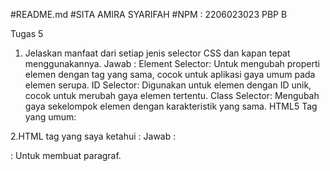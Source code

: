 #README.md
#SITA AMIRA SYARIFAH
#NPM : 2206023023
PBP B

Tugas 5

1. Jelaskan manfaat dari setiap jenis selector CSS dan kapan tepat menggunakannya.
Jawab : 
Element Selector: Untuk mengubah properti elemen dengan tag yang sama, cocok untuk aplikasi gaya umum pada elemen serupa.
ID Selector: Digunakan untuk elemen dengan ID unik, cocok untuk merubah gaya elemen tertentu.
Class Selector: Mengubah gaya sekelompok elemen dengan karakteristik yang sama.
HTML5 Tag yang umum:

2.HTML tag yang saya ketahui :
Jawab :
<p>: Untuk membuat paragraf.
<title>: Untuk judul halaman.
<body>: Untuk badan halaman.
<h1> hingga <h6>: Untuk judul dengan ukuran berbeda.
<b>: Untuk teks tebal.
<style>: Untuk mengatur gaya elemen dengan CSS.

3.Perbedaan antara margin dan padding:
Jawab :
Margin: Mengatur jarak antara elemen dengan elemen lainnya di luar border, hanya mengatur jarak.
Padding: Mengatur jarak antara konten elemen dan tepi elemennya, juga mengatur latar belakang dan warna elemen.
Perbedaan antara Tailwind CSS dan Bootstrap:

4. Perbedaan antara framework CSS Tailwind dan Bootstrap
Jawab :
Tailwind CSS: Menggabungkan kelas utilitas yang sudah didefinisikan, lebih fleksibel, lebih sulit untuk dipelajari.
Bootstrap: Menggunakan komponen yang sudah didefinisikan, lebih konsisten, lebih mudah dipelajari.


5. Penjelasan step by step :
Jawab :
Menambahkan Bootstrap ke aplikasi.
Merancang halaman login dengan card dan mengubah latar belakang.
Merancang halaman create product dengan mengubah latar belakang dan margin.
Merancang halaman register dengan card, margin, dan latar belakang.
Merancang halaman main dengan navigasi bar Bootstrap, card untuk produk, tombol edit, dan mengubah latar belakang.
Menambahkan tombol edit product dan membuat halaman edit_product.
Membuat readme dan melakukan git add, commit dan push ke GitHub.





Tugas 4
1. Apa itu Django UserCreationForm, dan jelaskan apa kelebihan dan kekurangannya?
> Jawab :
> UserCreationForm pada Django merupakan function yang berfungsi untuk membuat akun user baru pada web application development Django. Dengan memanfaatkan function ini, user dapat membuat akun dengan mengisi field username, password1, dan password2 (confirm password).

> Kelebihan Django UserCreationForm : menerima karakter ASCII dan Unicode, bisa diasosiasikan dengan email (namun tidak wajib), mudah digunakan,  menyediakan fitur validasi otomatis seperti format username yang tepat, password yang sesuai dengan kebijakan keamanan, serta password konfirmasi yang harus sama dengan password sebelumnya.

> Kekurangan Django UserCreationForm : username tidak case-insensitive, serta akun tanpa password tidak bisa di reset passwordnya.

2.Apa perbedaan antara autentikasi dan otorisasi dalam konteks Django, dan mengapa keduanya penting?
> Jawab :

> Autentikasi : Proses yang memverifikasi akun user, apakah sudah sesuai username dan password yang diinput dengan yang ada pada database.

> Otorisasi: Proses yang menentukan apa saja yang user terautentikasi boleh lakukan.

> Why important?: Menjaga kemanan web aplikasi yang dibuat agar tidak sembarang orang bisa masuk. Selain itu, adanya otorisasi membuat data yang dimiliki terjaga privasinya karena hanya user yang diautentikasi saja yang dapat mengakses datanya masing-masing.

3.Apa itu cookies dalam konteks aplikasi web, dan bagaimana Django menggunakan cookies untuk mengelola data sesi pengguna?
> Jawab :
> Cookies merupakan sepotong data berbentuk teks yang berisikan data dan informasi user yang disimpan dalam browser. Cookies berfungsi untuk meningkatkan personalisasi akun user dengan menyimpan data relevan user dan menampilkannya lagi ketika user mengakses browser yang sama. Dalam Django, kita bisa menambah cookies dengan mengimplementasikan function set_cookie('cookie_name', 'cookie-value') dan get('cookie_name'), kita juga bisa memberi waktu berakhirnya cookies tersebut dengan function set_cookie(key, value='', max_age=None, expires=None) selama None diubah dengan waktu yang diinginkan.

4.Apakah penggunaan cookies aman secara default dalam pengembangan web, atau apakah ada risiko potensial yang harus diwaspadai?
> Jawab :
> Umumnya, cookies dapat dikatakan aman dalam pengembangan web, namun terkadang masih ada risiko keamanan jika menggunakan cookies. Contohnya, jika ada informasi yang sensitif dalam akun user, maka seorang hacker dapat mencuri data tersebut dan menyalahgunakannya untuk hal lain. Contoh lain dapat terjadi sebaliknya, di mana seorang hacker dapat menyusupkan virus dan malware ke komputer kita dengan cara menyamarkannya dalam bentuk cookies. Namun, hal-hal tersebut harusnya tidak terjadi selama keamanan website masih tinggi dan tidak ada celah-celah yang bisa dieksploitasi.

5.Jelaskan bagaimana cara kamu mengimplementasikan checklist di atas secara step-by-step (bukan hanya sekadar mengikuti tutorial).
> Jawab :
>
> Langkah pertama adalah saya membuat 3 fungsi baru, yaitu:

  > - register untuk membuat akun user. Dengan menggunakan UserCreationForm Django untuk menangani pembuatan akun baru bagi user.

  > - login_user untuk proses login. Dengan menggunakan function authenticate dan login yang diimport dari Django untuk menghandle autentikasi dan login saat autentikasi berhasil.

  > - logout_user untuk logout dari halaman utama.

> Langkah kedua adalah saya membuat berkas baru yaitu register.html dan login.html untuk tampilan login dan registernya. Tak lupa juga untuk menambahkan tampilan tombol logout di berkas main.html.

> Ketiga saya melakukan routing untuk tampilan login, logout, dan register.

> Keempat, merestriksi akses halaman Main agar login terlebih dahulu dengan menambahkan kode @login_required(login_url='/login') di atas fungsi show_main.

> Kelima, setelah menjalankan runserver, saya membuat dua akun baru di section register.
  Berikut akunnya:
  username1: sita.amira; pass: Erza12345
  username2: erza.scarlet; pass: PBP12345


> Keenam, menghubungkan model Product dengan User dengan cara:
  > - Mengimport modul User dari django.contrib.auth.models, lalu menambahkan model user ke class Product dengan menggunakan code user = models.ForeignKey(User, on_delete=models.CASCADE)

  > - Mengedit fungsi create_product agar Django tidak langsung menyimpan objek yg di buat ke database.

  > - Mengubah fungsi show_main pada bagian 'name' agar yang muncul merupakan username yang sedang login.

  > - Melakukan makemigration dan migrate.

  > - Mengimpor date time. Lalu di login_user membuat fungsi baru yang dapat menambahkan cookie.

  > - Menambahkan last_login pada show_main

  > - Mengubah logout_user untuk menghapus cookie setiap kali logout

  > - Menambahkan teks last login pada main.html agar muncul di tampilan layar.

> Terakhir, untuk pengerjaan soal bonus:
  > - Membuat fungsi add_product dan sub_product pada views.py (subdirektori main) yang kodenya kurang lebih sama. Dengan mencari product berdasarkan id yang tombolnya dipencet. Kemudian menambahkan logika pengurangan atau pengurangan didalamnya.

  > - Melakukan routing pada urls.py untuk fungsi add_product dan sub_product

  > - Membuat tampilan buttonnya di main.html

  > - Membuat fungsi delete_product di views.py yang kodenya kurang lebih sama dengan add_product dan sub_product. Hanya saja product.save() tidak ada pada fungsi delete product.

  > - Melakukan routing pada urls.py untuk fungsi delete_product serta membuat tampilan buttonnya di main.html.

Tugas 3

1. Perbedaan antara form POST dan form GET dalam Django :
a) POST mengirimkan data/nilai secara langsung ke action tanpa menampilkannya di URL.
b) GET menampilkan data/nilai di URL yang dapat dilihat oleh semua pengguna, sebelum ditampung oleh action.
c) POST tidak memiliki batasan jumlah data yang dapat dikirimkan.
d) GET memiliki batasan maksimal karakter, yaitu 2047 karakter.
e) POST biasanya digunakan untuk mengirimkan data yang bersifat sensitif dan penting, contohnya password. Data tersebut biasanya akan diperbaharui atau dihapus dari server
f) GET cocok digunakan jika data bersifat publik dan ingin dtampilkan di URL, misalnya saat melakukan pencarian (data diambil dari server).
g) POST lebih aman karena dilindungi oleh token CSRF (Cross-Site-Request Forgery) untuk mencegah serangan CSRF dan data tidak terlihat di URL.
h) GET kurang aman karena datanya terlihat di URL.
i) POST digunakan untuk menerima semua request yang bisa mengubah server.
j) GET digunakan untuk mengubah data yang diterima dalam bentuk URL.
k) POST digunakan untuk data yang dapat diproses dan dimodifikasi.
l) GET digunakan untuk mengambil data yang tidak mempengaruhi server.

2. Perbedaan utama antara XML, JSON, dan HTML dalam konteks pengiriman data adalah :
Umumnya, HTML dipakai untuk mengatur bagaimana suatu data ditampilkan seperti menampilkan konten pada browser, sedangkan XML dan JSON dipakai untuk menyimpan dan mengirim data. Perbedaan antara XML dan JSON terdapat pada formatnya. JSON menggunakan {} (kurung kurawal) dan lebih mudah dibaca. Adapun XML menggunakan start dan end tag seperti HTML, dan lebih aman dibandingkan JSON.

3. JSON sering digunakan dalam pertukaran data antara aplikasi web modern karena representasi datanya yang lebih mudah dibaca oleh manusia dikarenakan strukturnya yang sederhana. JSON juga mendukung berbagai jenis data, seperti teks, angka, objek, etc. JSON juga cocok untuk penggunaan di aplikasi web yang memanfaatkan JavaScript dan AJAX (Asynchronous JavaScript and XML). Selain itu, JSON memiliki struktur yang ringan dan penguraian servernya mudah dilakukan oleh berbagai bahasa pemrograman khususnya JavaScript dan memiliki overhead yang lebih rendah dibandingkan XML.


4. Cara saya dalam mengimplementasikan checklist tugas secara step by step adalah :
- Pertama, membuat template dasar pada file base.html -> mengubah setting.py sehingga base.html terdeteksi sebagai template dengan menambahkan kode 
add 'DIRS': [BASE_DIR / 'templates'],. di Templates -> sesuaikan konten yang terdapat di main.html dengan template yang terdapat di base.html
- Kedua, membuat file forms.py yang dapat menerima data produk baru dengan modelnya Product dan fieldsnya name, amount, price, dan description -> di file views.py yang terdapat pada direktori main, buat function create_product dengan request POST, agar data otomatis tersimpan saat mensubmit form.
- Ketiga, import HttpResponse dan serializers.
HTML: Fungsi show_main yang sebelumnya, saya menambahkan products pada context yang berisi semua object yang diinput pada form. Untuk mengambil semua objectnya, saya menggunakan Product.objects.all().
XML: membuat fungsi show_xml yang dapat menerima request dan akan mereturn HttpResponse dengan parameter seperti berikut:
    data = Product.objects.all()
    return HttpResponse(serializers.serialize("xml", data), content_type="application/xml")
JSON (show_json): sama seperti xml, hanya saja pada bagian serializers dan content_type diubah menjadi json.
JSON dan XML by id: mirip seperti tanpa id, tetapi object yang dicari difilter berdasarkan id. Kodenya hanya berbeda di bagian data = Product.objects.filter(pk=id).
- Terakhir, membuat routing URL untuk masing masing views dengan cara mengimport 4 function yang sebelumnya telah dibuat serta menambahkan 4 path url (html sudah dikerjakan di tugas 2) pada file urls.py dibagian urlpatterns untuk keempat fungsi yang baru yang ditambahkan pada views.py sebelumnya.

5. Screenshot dari hasil akses URL pada Postman
![Screenshot (48)](https://github.com/sitaamirasyarifah/SMart/assets/122429830/de53985f-b0a7-4c0b-840c-9a4138b38e98)
![Screenshot (52)](https://github.com/sitaamirasyarifah/SMart/assets/122429830/a42ffc33-6ce3-47ed-abfe-9add1f77bcd2)
![Screenshot (51)](https://github.com/sitaamirasyarifah/SMart/assets/122429830/5a0322c2-452d-4f33-8384-de5d6a555340)
![Screenshot (50)](https://github.com/sitaamirasyarifah/SMart/assets/122429830/8608cbef-b5b6-470d-9133-ca01131dd4d0)
![Screenshot (49)](https://github.com/sitaamirasyarifah/SMart/assets/122429830/66616701-cffc-4869-b3f9-75b8d44dcd80)

















=============================================================================

Tugas 2
1. Cara saya mengimplementasikan checklist tersebut adalah :
a) Membuat sebuah proyek Django baru :
   Pertama saya membuat repository baru di Github dengan nama sesuai yang saya inginkan, yaitu "SMart" untuk proyek baru dan melakukan git clone melalui command prompt. Setelah cloning dan muncul di direktori lokal, saya membuat file "requirements.txt" serta menginstal Django untuk deployment aplikasi.
b) Membuat aplikasi dengan nama main pada proyek tersebut :
   Menjalankan perintah python manage.py startapp main pada direktori "SMart" menggunakan command prompt.
c) Melakukan Routing pada proyek
   Pada file settings.py di direktori proyek "SMart", tambahkan "main" pada bagian "INSTALLED APPS" agar main bisa dijalankan.
d) Membuat Model "Item"
   Membuka file "models.py" dan membuat class Item serta menambah ketiga item yaitu name (CharField), amount (IntegerField) dan description (TextField) sesuai ketentuan tugas.
e) Membuat fungsi pada views.py untuk mengembalikan ke dalam template HTML yang menampilkan nama aplikasi serta nama dan kelas
   Menambahkan fungsi "show_main" pada files "views.py" yang me-render "main.html". File "main.html" diisi dengan judul aplikasi, nama, kelas, NPM sesuai format. Dapat disesuaikan dengan "context" yang ada di fungsi "show_main" dalam file "views.py"
f) Membuat sebuah routing pada urls.py aplikasi main untuk memetakan fungsi yang telah dibuat pada views.py
   Mengimport path dari django.urls untuk mendefinisikan pola URL dan menggunakan fungsi show_main dari modul main.views sebagai tampilan yang akan ditampilkan ketika URL terkait diakses.

3. Virtual environment sangat disarankan dalam pengembangan aplikasi berbasis Django dan pengembangan perangkat lunak pada umumnya. Alasannya adalah :
=======
Link Aplikasi Adaptable : https://smart.adaptable.app/main

1. Cara saya mengimplementasikan checklist tersebut adalah :
   - Membuat sebuah proyek Django baru :
     Pertama saya membuat repository baru di Github dengan nama sesuai yang saya inginkan, yaitu "SMart" untuk proyek baru dan melakukan git clone melalui command prompt. Setelah cloning dan muncul di direktori lokal, saya membuat file "requirements.txt" serta menginstal Django untuk deployment aplikasi.
     
   - Membuat aplikasi dengan nama main pada proyek tersebut :
     Menjalankan perintah python manage.py startapp main pada direktori "SMart" menggunakan command prompt.
     
   - Melakukan Routing pada proyek
     Pada file settings.py di direktori proyek "SMart", tambahkan "main" pada bagian "INSTALLED APPS" agar main bisa dijalankan.

   - Membuat Model "Item"
     Membuka file "models.py" dan membuat class Item serta menambah ketiga item yaitu name (CharField), amount (IntegerField) dan description (TextField) sesuai ketentuan tugas.

   - Membuat fungsi pada views.py untuk mengembalikan ke dalam template HTML yang menampilkan nama aplikasi serta nama dan kelas
     Menambahkan fungsi "show_main" pada files "views.py" yang me-render "main.html". File "main.html" diisi dengan judul aplikasi, nama, kelas, NPM sesuai format. Dapat disesuaikan dengan "context" yang ada di fungsi "show_main" dalam file "views.py"
   
   - Membuat sebuah routing pada urls.py aplikasi main untuk memetakan fungsi yang telah dibuat pada views.py
     Mengimport path dari django.urls untuk mendefinisikan pola URL dan menggunakan fungsi show_main dari modul main.views sebagai tampilan yang akan ditampilkan ketika URL terkait diakses.

   - Melakukan deployment ke Adaptable
     Mengakses adaptable.io kemudian create new app, connect dengan repository "SMart" yang sudah tersedia di GitHub, kemudian memilih PythonApp template dan PostgreSQL. Lalu sesuaikan versi python sesuai yang kita miliki dan menambahkan command "python manage.py migrate && gunicorn SMart.wsgi" lalu isi nama aplikasi sesuai yang diinginkan, dan aktifkan HTTP Listener on PORT. Terakhir, tinggal menunggu deployment aplikasi selesai.

2. Bagan request client ke web aplikasi berbasis Django
   ![WhatsApp Image 2023-09-13 at 07 38 41](https://github.com/sitaamirasyarifah/SMart/assets/122429830/9ea8f0b2-4028-4fa9-aa5b-25b925fe1bc0)



4. Virtual environment sangat disarankan dalam pengembangan aplikasi berbasis Django dan pengembangan perangkat lunak pada umumnya. Alasannya adalah :
- Virtual environment memungkinkan kita untuk membuat lingkungan isolasi yang independen untuk setiap proyek. Ini berarti setiap proyek dapat memiliki dependensi yang berbeda tanpa menganggu satu sama lain. Misalnya, proyek A mungkin memerlukan versi Django tertentu, sedangkan proyek B memerlukan versi yang berbeda. Dengan virtual environment, kita dapat memenuhi persyaratan khusus setiap proyek tanpa konflik. 
- Dengan virtual environment, kita dapat mengelola dependensi proyek secara lebih efektif. Kita dapat menginstall, menghapus, dan mengganti dependensi proyek tanpa memengaruhi proyek lainnya.
- Ketika bekerja dalam tim, virtual environment memungkinkan semua anggota tim menggunakan lingkungan yang serupa, sehingga mengurangi masalah terkait dengan perbedaan konfigurasi.
Meskipun sangat disarankan untuk menggunakan virtual environment saat mengembangkan aplikasi Django, secara teknis kita dapat membuat aplikasi web Django tanpa virtual environment. Namun, hal ini tidak disarankan karena akan menimbulkan banyak masalah yang dapat memengaruhi stabilitas dan keamanan sistem, serta dapat menyulitkan pengelolaan dependensi proyek yang berbeda. Oleh karena itu, sangat dianjurkan untuk selalu menggunakan virtual environment dalam pengembangan aplikasi berbasis Django dan proyek Python lainnya. 

4. MVC, MVT, dan MVVM adalah konsep dalam pengembangan aplikasi web yang memiliki kesamaan dengan adanya "Model" dan "View," tetapi memiliki perbedaan dalam bagaimana Model, View, dan komponen ketiga (Controller, Template, dan ViewModel) berinteraksi.

Secara umum, "Model" digunakan sebagai tempat penyimpanan data, sementara "View" bertanggung jawab untuk menampilkan informasi kepada pengguna.

Perbedaan utama antara ketiga konsep ini terletak pada peran komponen ketiga:

- MVC (Model-View-Controller): Menggunakan Controller sebagai penghubung antara Model dan View. Controller mengurus pembaruan Model dan View ketika terjadi perubahan.

- MVT (Model-View-Template): Bergantung pada Template untuk mengatur tampilan yang umumnya dalam bentuk HTML. Peran Controller dilakukan oleh framework web itu sendiri.

- MVVM (Model-View-ViewModel): Memiliki ViewModel yang bertugas menampilkan data kepada pengguna, sementara View digunakan untuk menyimpan cara menampilkan data dan merespons interaksi pengguna. Konsep MVVM lebih sederhana dibandingkan dengan MVC dan MVT.

